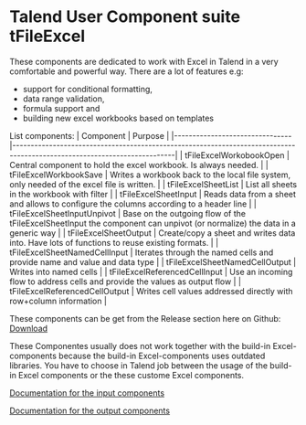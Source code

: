 # Talend User Component suite tFileExcel
These components are dedicated to work with Excel in Talend in a very comfortable and powerful way.
There are a lot of features e.g: 
* support for conditional formatting, 
* data range validation, 
* formula support and 
* building new excel workbooks based on templates

List components:
| Component                      | Purpose                                                                                                                  |
|--------------------------------|--------------------------------------------------------------------------------------------------------------------------|
| tFileExcelWorkobookOpen        | Central component to hold the excel workbook. Is always needed.                                                          |
| tFileExcelWorkbookSave         | Writes a workbook back to the local file system, only needed of the excel file is written.                               |
| tFileExcelSheetList            | List all sheets in the workbook with filter                                                                              |
| tFileExcelSheetInput           | Reads data from a sheet and allows to configure the columns according to a header line                                   |
| tFileExcelSheetInputUnpivot    | Base on the outgoing flow of the tFileExcelSheetInput the component can unpivot (or normalize) the data in a generic way |
| tFileExcelSheetOutput          | Create/copy a sheet and writes data into. Have lots of functions to reuse existing formats.                              |
| tFileExcelSheetNamedCellInput  | Iterates through the named cells and provide name and value and data type                                                |
| tFileExcelSheetNamedCellOutput | Writes into named cells                                                                                                  |
| tFileExcelReferencedCellInput  | Use an incoming flow to address cells and provide the values as output flow                                              |
| tFileExcelReferencedCellOutput | Writes cell values addressed directly with row+column information                                                        |

These components can be get from the Release section here on Github: [Download](https://github.com/jlolling/talendcomp_tFileExcel/releases)

These Componentes usually does not work together with the build-in Excel-components because the build-in Excel-components uses outdated libraries.
You have to choose in Talend job between the usage of the build-in Excel components or the these custome Excel components.

[Documentation for the input components](https://github.com/jlolling/talendcomp_tFileExcel/blob/master/doc/tFileExcelSheetInput.pdf)

[Documentation for the output components](https://github.com/jlolling/talendcomp_tFileExcel/blob/master/doc/tFileExcelSheetOutput.pdf)
